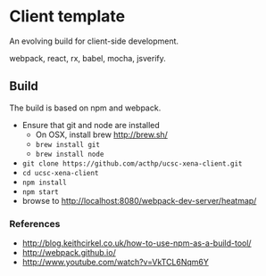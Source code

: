 # Client template

An evolving build for client-side development.

webpack, react, rx, babel, mocha, jsverify.

## Build
The build is based on npm and webpack.
 * Ensure that git and node are installed
   * On OSX, install brew http://brew.sh/
   * `brew install git`
   * `brew install node`
 * `git clone https://github.com/acthp/ucsc-xena-client.git`
 * `cd ucsc-xena-client`
 * `npm install`
 * `npm start`
 * browse to [http://localhost:8080/webpack-dev-server/heatmap/](http://localhost:8080/webpack-dev-server/heatmap/)

### References
 * http://blog.keithcirkel.co.uk/how-to-use-npm-as-a-build-tool/
 * http://webpack.github.io/
 * http://www.youtube.com/watch?v=VkTCL6Nqm6Y
